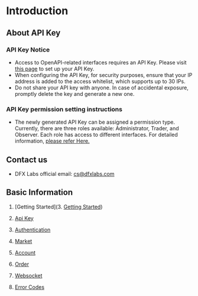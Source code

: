 # Introduction

## About API Key
### API Key Notice
* Access to OpenAPI-related interfaces requires an API Key. Please visit [this page](https://github.com/dfxlabs/dfxlabs.github.io/blob/main/docs/Open%20Api.md#api-key-permission) to set up your API Key.
* When configuring the API Key, for security purposes, ensure that your IP address is added to the access whitelist, which supports up to 30 IPs.
* Do not share your API key with anyone. In case of accidental exposure, promptly delete the key and generate a new one.

###  API Key permission setting instructions
* The newly generated API Key can be assigned a permission type. Currently, there are three roles available: Administrator, Trader, and Observer. Each role has access to different interfaces. For detailed information, [please refer Here.](https://github.com/dfxlabs/dfxlabs.github.io/blob/main/docs/Open%20Api.md#api-key-permission)

## Contact us
* DFX Labs official email: cs@dfxlabs.com


## Basic Information

1. [Getting Started](3. [Getting Started](https://github.com/dfxlabs/dfxlabs.github.io/blob/main/docs/Getting%20Started.md))

2. [Api Key](https://github.com/dfxlabs/dfxlabs.github.io/blob/main/docs/2.%20Api%20Key.md)

3. [Authentication](https://github.com/dfxlabs/dfxlabs.github.io/blob/main/docs/3.%20Authentication.md)

4. [Market](https://github.com/dfxlabs/dfxlabs.github.io/blob/main/docs/4.%20Market.md)

5. [Account](https://github.com/dfxlabs/dfxlabs.github.io/blob/main/docs/5.%20Account.md)

6. [Order](https://github.com/dfxlabs/dfxlabs.github.io/blob/main/docs/6.%20Order.md)

7. [Websocket](https://github.com/dfxlabs/dfxlabs.github.io/blob/main/docs/7.%20Websocket.md)

8. [Error Codes](https://github.com/dfxlabs/dfxlabs.github.io/blob/main/docs/8.%20Error%20Codes.md)
